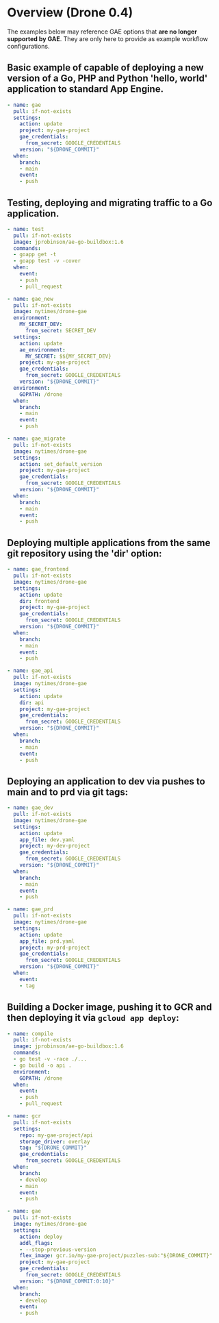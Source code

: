 # Overview (Drone 0.4)

The examples below may reference GAE options that **are no longer supported by GAE**.
They are only here to provide as example workflow configurations.

## Basic example of capable of deploying a new version of a Go, PHP and Python 'hello, world' application to standard App Engine.

```yml
- name: gae
  pull: if-not-exists
  settings:
    action: update
    project: my-gae-project
    gae_credentials:
      from_secret: GOOGLE_CREDENTIALS
    version: "${DRONE_COMMIT}"
  when:
    branch:
    - main
    event:
    - push
```

## Testing, deploying and migrating traffic to a Go application.

```yml
- name: test
  pull: if-not-exists
  image: jprobinson/ae-go-buildbox:1.6
  commands:
  - goapp get -t
  - goapp test -v -cover
  when:
    event:
    - push
    - pull_request

- name: gae_new
  pull: if-not-exists
  image: nytimes/drone-gae
  environment:
    MY_SECRET_DEV:
      from_secret: SECRET_DEV
  settings:
    action: update
    ae_environment:
      MY_SECRET: $${MY_SECRET_DEV}
    project: my-gae-project
    gae_credentials:
      from_secret: GOOGLE_CREDENTIALS
    version: "${DRONE_COMMIT}"
  environment:
    GOPATH: /drone
  when:
    branch:
    - main
    event:
    - push

- name: gae_migrate
  pull: if-not-exists
  image: nytimes/drone-gae
  settings:
    action: set_default_version
    project: my-gae-project
    gae_credentials:
      from_secret: GOOGLE_CREDENTIALS
    version: "${DRONE_COMMIT}"
  when:
    branch:
    - main
    event:
    - push
```

## Deploying multiple applications from the same git repository using the 'dir' option:

```yml
- name: gae_frontend
  pull: if-not-exists
  image: nytimes/drone-gae
  settings:
    action: update
    dir: frontend
    project: my-gae-project
    gae_credentials:
      from_secret: GOOGLE_CREDENTIALS
    version: "${DRONE_COMMIT}"
  when:
    branch:
    - main
    event:
    - push

- name: gae_api
  pull: if-not-exists
  image: nytimes/drone-gae
  settings:
    action: update
    dir: api
    project: my-gae-project
    gae_credentials:
      from_secret: GOOGLE_CREDENTIALS
    version: "${DRONE_COMMIT}"
  when:
    branch:
    - main
    event:
    - push
```

## Deploying an application to dev via pushes to main and to prd via git tags:

```yml
- name: gae_dev
  pull: if-not-exists
  image: nytimes/drone-gae
  settings:
    action: update
    app_file: dev.yaml
    project: my-dev-project
    gae_credentials:
      from_secret: GOOGLE_CREDENTIALS
    version: "${DRONE_COMMIT}"
  when:
    branch:
    - main
    event:
    - push

- name: gae_prd
  pull: if-not-exists
  image: nytimes/drone-gae
  settings:
    action: update
    app_file: prd.yaml
    project: my-prd-project
    gae_credentials:
      from_secret: GOOGLE_CREDENTIALS
    version: "${DRONE_COMMIT}"
  when:
    event:
    - tag
```

## Building a Docker image, pushing it to GCR and then deploying it via `gcloud app deploy`:

```yml
- name: compile
  pull: if-not-exists
  image: jprobinson/ae-go-buildbox:1.6
  commands:
  - go test -v -race ./...
  - go build -o api .
  environment:
    GOPATH: /drone
  when:
    event:
    - push
    - pull_request

- name: gcr
  pull: if-not-exists
  settings:
    repo: my-gae-project/api
    storage_driver: overlay
    tag: "${DRONE_COMMIT}"
    gae_credentials:
      from_secret: GOOGLE_CREDENTIALS
  when:
    branch:
    - develop
    - main
    event:
    - push

- name: gae
  pull: if-not-exists
  image: nytimes/drone-gae
  settings:
    action: deploy
    addl_flags:
    - --stop-previous-version
    flex_image: gcr.io/my-gae-project/puzzles-sub:"${DRONE_COMMIT}"
    project: my-gae-project
    gae_credentials:
      from_secret: GOOGLE_CREDENTIALS
    version: "${DRONE_COMMIT:0:10}"
  when:
    branch:
    - develop
    event:
    - push
```
